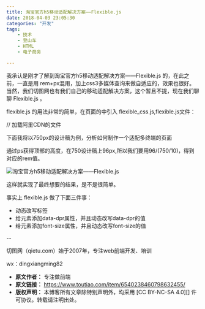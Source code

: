 ```yaml
---
title: 淘宝官方h5移动适配解决方案——Flexible.js
date: 2018-04-03 23:05:30
categories: "开发"
tags:
	- 技术
	- 登山车
	- HTML
	- 电子商务

---
```


我承认是刚才了解到淘宝官方h5移动适配解决方案——Flexible.js 的，在此之前，一直是用 rem+px混用，加上css3多媒体查询来做自适应的，效果也很好。当然，我们切图网也有我们自己的移动适配解决方案，这个暂且不提，现在我们聊聊 Flexible.js 。

flexible.js 的用法非常的简单，在页面的<head></head>中引入 flexible\_css.js,flexible.js文件：

// 加载阿里CDN的文件

<script src="http://g.tbcdn.cn/mtb/lib-flexible/0.3.4/??flexible\_css.js,flexible.js"></script>

下面我将以750px的设计稿为例，分析如何制作一个适配多终端的页面

通过ps获得顶部的高度，在750设计稿上96px,所以我们要用96/(750/10)，得到对应的rem值。

![淘宝官方h5移动适配解决方案——Flexible.js][h5_Flexible.js]

这样就实现了最终想要的结果，是不是很简单。

事实上 flexible.js 做了下面三件事：

 *  动态改写标签
 *  给<html>元素添加data-dpr属性，并且动态改写data-dpr的值
 *  给<html>元素添加font-size属性，并且动态改写font-size的值

\--

切图网（qietu.com）始于2007年，专注web前端开发、培训

wx：dingxiangming82


[h5_Flexible.js]: /pro/os/crawler/ZVBU-FY73-MVFI.jpg
 *  **原文作者：** 专注做前端
 *  **原文链接：** https://www.toutiao.com/item/6540238460798632455/
 *  **版权声明：** 本博客所有文章除特别声明外，均采用 [CC BY-NC-SA 4.0][] 许可协议。转载请注明出处。